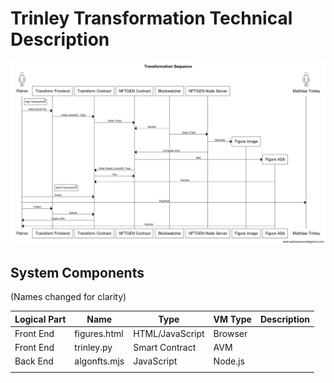 # Trinley Transformation Technical Description

![Sequence](tr2.png)

## System Components

(Names changed for clarity)

|Logical Part|Name|Type|VM Type| Description|
|----------|-------------|---------------|---------|-----------|
|Front End |figures.html   |HTML/JavaScript|Browser  ||
|Front End |trinley.py  |Smart Contract |AVM      | |
|Back End  |algonfts.mjs|JavaScript   |Node.js|       |         |   |
|  |  |
